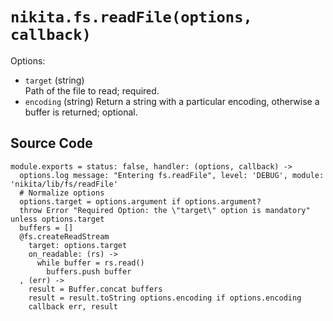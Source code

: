 
# `nikita.fs.readFile(options, callback)`

Options:

* `target` (string)   
  Path of the file to read; required.
* `encoding` (string)
  Return a string with a particular encoding, otherwise a buffer is returned; 
  optional.

## Source Code

    module.exports = status: false, handler: (options, callback) ->
      options.log message: "Entering fs.readFile", level: 'DEBUG', module: 'nikita/lib/fs/readFile'
      # Normalize options
      options.target = options.argument if options.argument?
      throw Error "Required Option: the \"target\" option is mandatory" unless options.target
      buffers = []
      @fs.createReadStream
        target: options.target
        on_readable: (rs) ->
          while buffer = rs.read()
            buffers.push buffer
      , (err) ->
        result = Buffer.concat buffers
        result = result.toString options.encoding if options.encoding
        callback err, result
